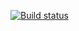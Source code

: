 [![Build status](https://ci.appveyor.com/api/projects/status/yp93162t0j749kg2?svg=true)](https://ci.appveyor.com/project/Antonina/order-card-change-of-data)